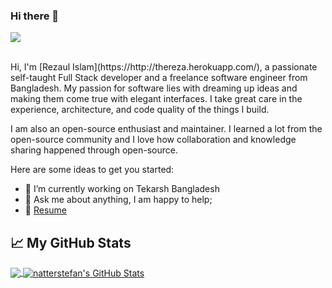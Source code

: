 ### Hi there 👋

![](https://visitor-badge.glitch.me/badge?page_id=therezacuet.therezacuet)

<br />
Hi, I'm [Rezaul Islam](https://http://thereza.herokuapp.com/), a passionate self-taught Full Stack developer and a freelance software engineer from Bangladesh. My passion for software lies with dreaming up ideas and making them come true with elegant interfaces. I take great care in the experience, architecture, and code quality of the things I build.

I am also an open-source enthusiast and maintainer. I learned a lot from the open-source community and I love how collaboration and knowledge sharing happened through open-source.

Here are some ideas to get you started:

- 🔭 I’m currently working on Tekarsh Bangladesh
- 💬 Ask me about anything, I am happy to help;
- 📝 [Resume](http://thereza.herokuapp.com/assets/images/apk/CV-Rezaul%20Islam.pdf)

## &#x1f4c8; My GitHub Stats

<a href="https://github.com/therezacuet/therezacuet">
  <img align="center" src="https://github-readme-stats.vercel.app/api/top-langs/?username=therezacuet&hide=html&title_color=ffffff&text_color=c9cacc&icon_color=2bbc8a&bg_color=1d1f21" />
</a>

<a href="https://github.com/therezacuet/therezacuet">
  <img align="center" src="https://github-readme-stats.vercel.app/api?username=therezacuet&show_icons=true&line_height=27&count_private=true&title_color=ffffff&text_color=c9cacc&icon_color=2bbc8a&bg_color=1d1f21" alt="natterstefan's GitHub Stats" />
</a>
